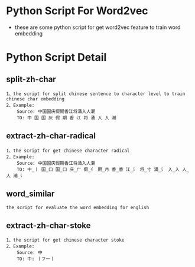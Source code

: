 # Python Script For Word2vec
- these are some python script for get word2vec feature to train word embedding


# Python Script Detail

##  split-zh-char
	1、the script for split chinese sentence to character level to train chinese char embedding
	2、Example:
		Source: 中国国庆假期香江将涌入人潮
		TO: 中 国 国 庆 假 期 香 江 将 涌 入 人 潮

##  extract-zh-char-radical
	1、the script for get chinese character radical
	2、Example:  
		Source: 中国国庆假期香江将涌入人潮
		TO: 中_丨 国_囗 国_囗 庆_广 假_亻 期_月 香_香 江_氵 将_寸 涌_氵 入_入 人_人 潮_氵

##  word_similar
	the script for evaluate the word embedding for english

##  extract-zh-char-stoke
	1、the script for get chinese character stoke
	2、Example:
		Source: 中
		TO: 中: 丨フ一丨